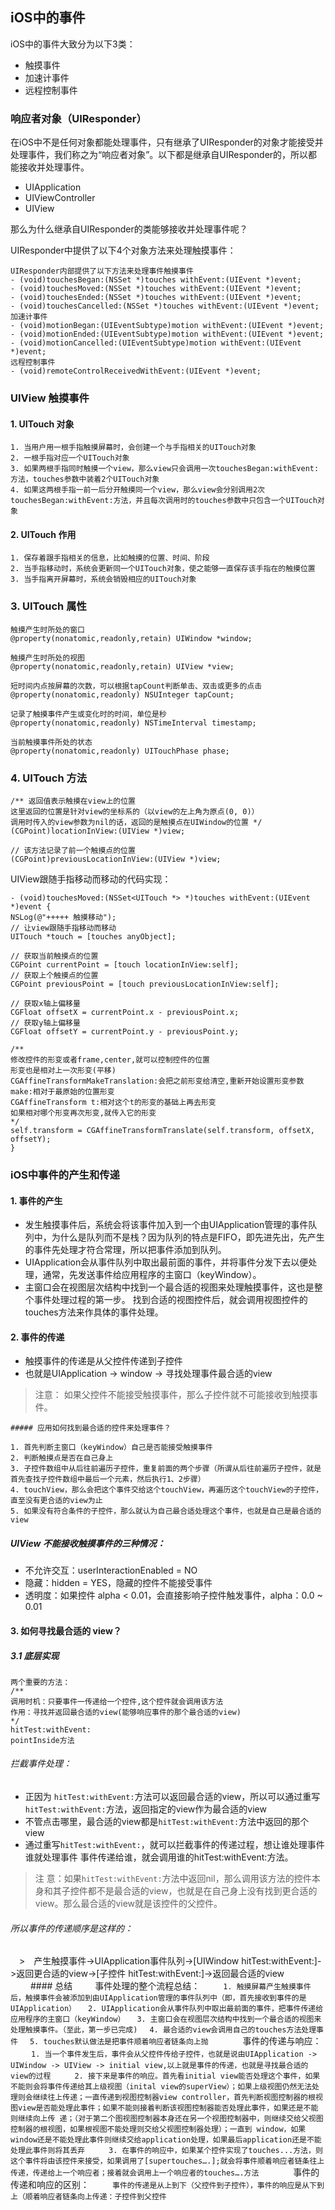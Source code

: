 ## iOS中的事件

iOS中的事件大致分为以下3类：

- 触摸事件
- 加速计事件
- 远程控制事件

### 响应者对象（UIResponder）

在iOS中不是任何对象都能处理事件，只有继承了UIResponder的对象才能接受并处理事件，我们称之为“响应者对象”。以下都是继承自UIResponder的，所以都能接收并处理事件。

- UIApplication
- UIViewController
- UIView

那么为什么继承自UIResponder的类能够接收并处理事件呢？

UIResponder中提供了以下4个对象方法来处理触摸事件：
```
UIResponder内部提供了以下方法来处理事件触摸事件
- (void)touchesBegan:(NSSet *)touches withEvent:(UIEvent *)event;
- (void)touchesMoved:(NSSet *)touches withEvent:(UIEvent *)event;
- (void)touchesEnded:(NSSet *)touches withEvent:(UIEvent *)event;
- (void)touchesCancelled:(NSSet *)touches withEvent:(UIEvent *)event;
加速计事件
- (void)motionBegan:(UIEventSubtype)motion withEvent:(UIEvent *)event;
- (void)motionEnded:(UIEventSubtype)motion withEvent:(UIEvent *)event;
- (void)motionCancelled:(UIEventSubtype)motion withEvent:(UIEvent *)event;
远程控制事件
- (void)remoteControlReceivedWithEvent:(UIEvent *)event;
```
### UIView 触摸事件

#### 1. UITouch 对象
```
1. 当用户用一根手指触摸屏幕时，会创建一个与手指相关的UITouch对象
2. 一根手指对应一个UITouch对象
3. 如果两根手指同时触摸一个view，那么view只会调用一次touchesBegan:withEvent:方法，touches参数中装着2个UITouch对象
4. 如果这两根手指一前一后分开触摸同一个view，那么view会分别调用2次touchesBegan:withEvent:方法，并且每次调用时的touches参数中只包含一个UITouch对象
```

#### 2. UITouch 作用
```
1. 保存着跟手指相关的信息，比如触摸的位置、时间、阶段
2. 当手指移动时，系统会更新同一个UITouch对象，使之能够一直保存该手指在的触摸位置
3. 当手指离开屏幕时，系统会销毁相应的UITouch对象
```

### 3. UITouch 属性
```
触摸产生时所处的窗口
@property(nonatomic,readonly,retain) UIWindow *window;

触摸产生时所处的视图
@property(nonatomic,readonly,retain) UIView *view;

短时间内点按屏幕的次数，可以根据tapCount判断单击、双击或更多的点击
@property(nonatomic,readonly) NSUInteger tapCount;

记录了触摸事件产生或变化时的时间，单位是秒
@property(nonatomic,readonly) NSTimeInterval timestamp;

当前触摸事件所处的状态
@property(nonatomic,readonly) UITouchPhase phase;
```

### 4. UITouch 方法
```
/** 返回值表示触摸在view上的位置
这里返回的位置是针对view的坐标系的（以view的左上角为原点(0, 0)）
调用时传入的view参数为nil的话，返回的是触摸点在UIWindow的位置 */
(CGPoint)locationInView:(UIView *)view;

// 该方法记录了前一个触摸点的位置
(CGPoint)previousLocationInView:(UIView *)view;
```

UIView跟随手指移动而移动的代码实现：
```
- (void)touchesMoved:(NSSet<UITouch *> *)touches withEvent:(UIEvent *)event {
NSLog(@"+++++ 触摸移动");
// 让view跟随手指移动而移动
UITouch *touch = [touches anyObject];

// 获取当前触摸点的位置
CGPoint currentPoint = [touch locationInView:self];
// 获取上个触摸点的位置
CGPoint previousPoint = [touch previousLocationInView:self];

// 获取x轴上偏移量
CGFloat offsetX = currentPoint.x - previousPoint.x;
// 获取y轴上偏移量
CGFloat offsetY = currentPoint.y - previousPoint.y;

/**
修改控件的形变或者frame,center,就可以控制控件的位置
形变也是相对上一次形变(平移)
CGAffineTransformMakeTranslation:会把之前形变给清空,重新开始设置形变参数
make:相对于最原始的位置形变
CGAffineTransform t:相对这个t的形变的基础上再去形变
如果相对哪个形变再次形变,就传入它的形变
*/
self.transform = CGAffineTransformTranslate(self.transform, offsetX, offsetY);
}
```

### iOS中事件的产生和传递

#### 1. 事件的产生

- 发生触摸事件后，系统会将该事件加入到一个由UIApplication管理的事件队列中，为什么是队列而不是栈？因为队列的特点是FIFO，即先进先出，先产生的事件先处理才符合常理，所以把事件添加到队列。
- UIApplication会从事件队列中取出最前面的事件，并将事件分发下去以便处理，通常，先发送事件给应用程序的主窗口（keyWindow）。
- 主窗口会在视图层次结构中找到一个最合适的视图来处理触摸事件，这也是整个事件处理过程的第一步。
找到合适的视图控件后，就会调用视图控件的touches方法来作具体的事件处理。

#### 2. 事件的传递

- 触摸事件的传递是从父控件传递到子控件
- 也就是UIApplication -> window -> 寻找处理事件最合适的view

> 注意： 如果父控件不能接受触摸事件，那么子控件就不可能接收到触摸事件。

```
##### 应用如何找到最合适的控件来处理事件？

1. 首先判断主窗口（keyWindow）自己是否能接受触摸事件
2. 判断触摸点是否在自己身上
3. 子控件数组中从后往前遍历子控件，重复前面的两个步骤（所谓从后往前遍历子控件，就是首先查找子控件数组中最后一个元素，然后执行1、2步骤）
4. touchView，那么会把这个事件交给这个touchView，再遍历这个touchView的子控件，直至没有更合适的view为止
5. 如果没有符合条件的子控件，那么就认为自己最合适处理这个事件，也就是自己是最合适的view

```
##### UIView 不能接收触摸事件的三种情况：
- 不允许交互：userInteractionEnabled = NO
- 隐藏：hidden = YES，隐藏的控件不能接受事件
- 透明度：如果控件 alpha < 0.01，会直接影响子控件触发事件，alpha：0.0 ~ 0.01

#### 3. 如何寻找最合适的 view？

##### 3.1 底层实现

```
两个重要的方法：
/**
调用时机：只要事件一传递给一个控件,这个控件就会调用该方法
作用：寻找并返回最合适的view(能够响应事件的那个最合适的view)
*/
hitTest:withEvent:
pointInside方法
```

###### 拦截事件处理：
- 正因为 ```hitTest:withEvent:```方法可以返回最合适的view，所以可以通过重写```hitTest:withEvent:```方法，返回指定的view作为最合适的view
- 不管点击哪里，最合适的view都是```hitTest:withEvent:```方法中返回的那个view
- 通过重写```hitTest:withEvent:```，就可以拦截事件的传递过程，想让谁处理事件谁就处理事件
事件传递给谁，就会调用谁的hitTest:withEvent:方法。

> 注 意：如果```hitTest:withEvent:```方法中返回nil，那么调用该方法的控件本身和其子控件都不是最合适的view，也就是在自己身上没有找到更合适的view。那么最合适的view就是该控件的父控件。

###### 所以事件的传递顺序是这样的：
　>　产生触摸事件->UIApplication事件队列->[UIWindow hitTest:withEvent:]->返回更合适的view->[子控件 hitTest:withEvent:]->返回最合适的view
　
　#### 总结
　
　事件处理的整个流程总结：
　```
　1. 触摸屏幕产生触摸事件后，触摸事件会被添加到由UIApplication管理的事件队列中（即，首先接收到事件的是UIApplication）
　2. UIApplication会从事件队列中取出最前面的事件，把事件传递给应用程序的主窗口（keyWindow）
　3. 主窗口会在视图层次结构中找到一个最合适的视图来处理触摸事件。（至此，第一步已完成)
　4. 最合适的view会调用自己的touches方法处理事件
　5. touches默认做法是把事件顺着响应者链条向上抛
　```
　
　事件的传递与响应：
　```
　1. 当一个事件发生后，事件会从父控件传给子控件，也就是说由UIApplication -> UIWindow -> UIView -> initial view,以上就是事件的传递，也就是寻找最合适的view的过程
　
　2. 接下来是事件的响应。首先看initial view能否处理这个事件，如果不能则会将事件传递给其上级视图（inital view的superView）；如果上级视图仍然无法处理则会继续往上传递；一直传递到视图控制器view controller，首先判断视图控制器的根视图view是否能处理此事件；如果不能则接着判断该视图控制器能否处理此事件，如果还是不能则继续向上传 递；（对于第二个图视图控制器本身还在另一个视图控制器中，则继续交给父视图控制器的根视图，如果根视图不能处理则交给父视图控制器处理）；一直到 window，如果window还是不能处理此事件则继续交给application处理，如果最后application还是不能处理此事件则将其丢弃
　
　3. 在事件的响应中，如果某个控件实现了touches...方法，则这个事件将由该控件来接受，如果调用了[supertouches….];就会将事件顺着响应者链条往上传递，传递给上一个响应者；接着就会调用上一个响应者的touches….方法
　```
　
　事件的传递和响应的区别：
　```
　事件的传递是从上到下（父控件到子控件），事件的响应是从下到上（顺着响应者链条向上传递：子控件到父控件
　```
